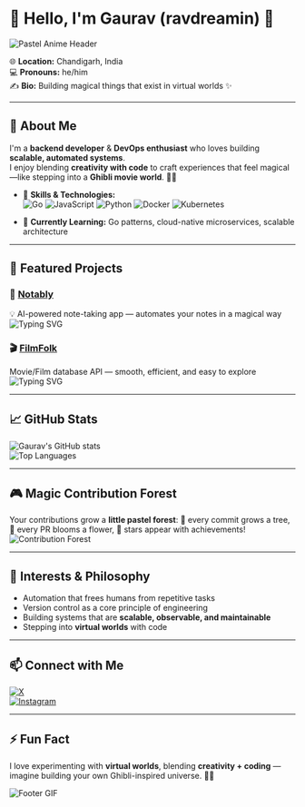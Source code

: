 <!-- 🌸 Header -->
# 🌸 Hello, I'm Gaurav (ravdreamin) 👋

![Pastel Anime Header](https://media.giphy.com/media/l0MYt5jPR6QX5pnqM/giphy.gif)

🌐 **Location:** Chandigarh, India  
💻 **Pronouns:** he/him  
✍️ **Bio:** Building magical things that exist in virtual worlds ✨  

---

## 🚀 About Me
I'm a **backend developer** & **DevOps enthusiast** who loves building **scalable, automated systems**.  
I enjoy blending **creativity with code** to craft experiences that feel magical—like stepping into a **Ghibli movie world**. 🌿🎋

- 🔧 **Skills & Technologies:**  
![Go](https://img.shields.io/badge/-Go-77DDFF?style=for-the-badge&logo=go&logoColor=white) 
![JavaScript](https://img.shields.io/badge/-JavaScript-FFD1DC?style=for-the-badge&logo=javascript&logoColor=black) 
![Python](https://img.shields.io/badge/-Python-ADE6C4?style=for-the-badge&logo=python&logoColor=white) 
![Docker](https://img.shields.io/badge/-Docker-C6E2FF?style=for-the-badge&logo=docker&logoColor=white) 
![Kubernetes](https://img.shields.io/badge/-Kubernetes-B0E0E6?style=for-the-badge&logo=kubernetes&logoColor=white)

- 🌱 **Currently Learning:** Go patterns, cloud-native microservices, scalable architecture

---

## 📂 Featured Projects

### 🌟 [Notably](https://github.com/ravdreamin/Notably)  
💡 AI-powered note-taking app — automates your notes in a magical way  
![Typing SVG](https://readme-typing-svg.demolab.com?font=Fira+Code&size=24&pause=800&color=FFB6C1&background=FAF0E6&width=550&lines=Automate+your+notes...;Boost+your+productivity...;Step+into+virtual+worlds...)

### 🎬 [FilmFolk](https://github.com/ravdreamin/Filmfolk)  
Movie/Film database API — smooth, efficient, and easy to explore  
![Typing SVG](https://readme-typing-svg.demolab.com?font=Fira+Code&size=24&pause=800&color=B0E0E6&background=FFF0F5&width=550&lines=Explore+films...;API-driven+backend...;Learning+Go+and+REST...)

---

## 📈 GitHub Stats
![Gaurav's GitHub stats](https://github-readme-stats.vercel.app/api?username=ravdreamin&show_icons=true&theme=radical&hide=issues)  
![Top Languages](https://github-readme-stats.vercel.app/api/top-langs/?username=ravdreamin&layout=compact&theme=radical)

---

## 🎮 Magic Contribution Forest
Your contributions grow a **little pastel forest**: 🌱 every commit grows a tree, 🌸 every PR blooms a flower, 🌟 stars appear with achievements!  
![Contribution Forest](https://github-readme-activity-graph.vercel.app/graph?username=ravdreamin&theme=react-dark&area=true)

---

## 🌟 Interests & Philosophy
- Automation that frees humans from repetitive tasks  
- Version control as a core principle of engineering  
- Building systems that are **scalable, observable, and maintainable**  
- Stepping into **virtual worlds** with code

---

## 📫 Connect with Me
[![X](https://img.shields.io/badge/-X-1DA1F2?style=for-the-badge&logo=twitter&logoColor=white)](https://x.com/ravdreamin)  
[![Instagram](https://img.shields.io/badge/-Instagram-F7C7E7?style=for-the-badge&logo=instagram&logoColor=white)](https://www.instagram.com/ravdreamin/)

---

## ⚡ Fun Fact
I love experimenting with **virtual worlds**, blending **creativity + coding** — imagine building your own Ghibli-inspired universe. 🌌✨

![Footer GIF](https://media.giphy.com/media/3o7aD2saalBwwftBIY/giphy.gif)
